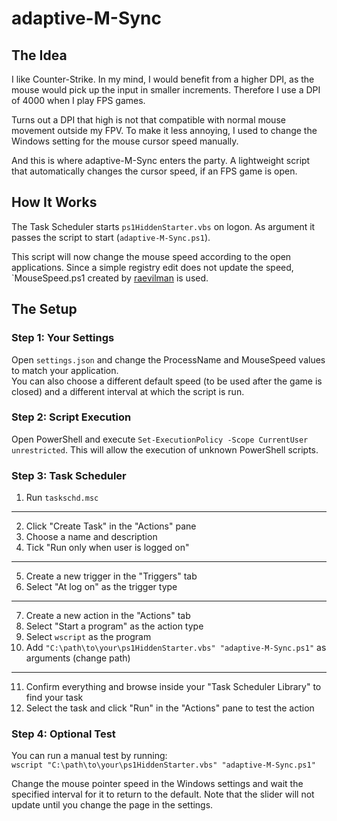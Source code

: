 # adaptive-M-Sync

## The Idea

I like Counter-Strike. In my mind, I would benefit from a higher DPI, as the mouse would pick up the input in smaller increments. Therefore I use a DPI of 4000 when I play FPS games.  

Turns out a DPI that high is not that compatible with normal mouse movement outside my FPV. To make it less annoying, I used to change the Windows setting for the mouse cursor speed manually.  

And this is where adaptive-M-Sync enters the party. A lightweight script that automatically changes the cursor speed, if an FPS game is open.

## How It Works

The Task Scheduler starts `ps1HiddenStarter.vbs` on logon. As argument it passes the script to start (`adaptive-M-Sync.ps1`).

This script will now change the mouse speed according to the open applications. Since a simple registry edit does not update the speed, `MouseSpeed.ps1 created by [raevilman](https://github.com/raevilman/windows-scripts) is used.

## The Setup

### Step 1: Your Settings

Open `settings.json` and change the ProcessName and MouseSpeed values to match your application.  
You can also choose a different default speed (to be used after the game is closed) and a different interval at which the script is run.

### Step 2: Script Execution

Open PowerShell and execute `Set-ExecutionPolicy -Scope CurrentUser unrestricted`. This will allow the execution of unknown PowerShell scripts.

### Step 3: Task Scheduler

1. Run `taskschd.msc`
- - -
2. Click "Create Task" in the "Actions" pane
3. Choose a name and description
4. Tick "Run only when user is logged on"
- - -
5. Create a new trigger in the "Triggers" tab
6. Select "At log on" as the trigger type
- - -
7. Create a new action in the "Actions" tab
8. Select "Start a program" as the action type
9. Select `wscript` as the program
10. Add `"C:\path\to\your\ps1HiddenStarter.vbs" "adaptive-M-Sync.ps1"` as arguments (change path)
- - -
11. Confirm everything and browse inside your "Task Scheduler Library" to find your task
11. Select the task and click "Run" in the "Actions" pane to test the action

### Step 4: Optional Test

You can run a manual test by running:  
`wscript "C:\path\to\your\ps1HiddenStarter.vbs" "adaptive-M-Sync.ps1"`

Change the mouse pointer speed in the Windows settings and wait the specified interval for it to return to the default. Note that the slider will not update until you change the page in the settings.